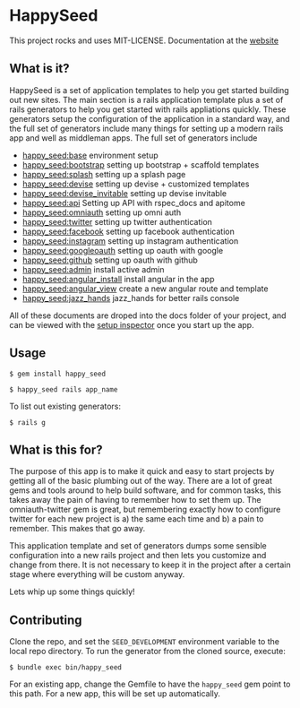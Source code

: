 # HappySeed

This project rocks and uses MIT-LICENSE. Documentation at the [website](http://seed.happyfuncorp.com/)

## What is it?

HappySeed is a set of application templates to help you get started building out new sites. The main section is a rails application template plus a set of rails generators to help you get started with rails appliations quickly. These generators setup the configuration of the application in a standard way, and the full set of generators include many things for setting up a modern rails app and well as middleman apps. The full set of generators include

* [happy_seed:base](http://seed.happyfuncorp.com/docs/README.00.base.html) environment setup
* [happy_seed:bootstrap](http://seed.happyfuncorp.com/docs/README.01.bootstrap.html)  setting up bootstrap + scaffold templates
* [happy_seed:splash](http://seed.happyfuncorp.com/docs/README.02.splash.html) setting up a splash page
* [happy_seed:devise](http://seed.happyfuncorp.com/docs/README.03.devise.html) setting up devise + customized templates
* [happy_seed:devise_invitable](http://seed.happyfuncorp.com/docs/README.03.devise_invitable.html) setting up devise invitable
* [happy_seed:api](http://seed.happyfuncorp.com/docs/README.01.api.html) Setting up API with rspec_docs and apitome
* [happy_seed:omniauth](http://seed.happyfuncorp.com/docs/README.04.omniauth.html) setting up omni auth
* [happy_seed:twitter](http://seed.happyfuncorp.com/docs/README.05.twitter.html) setting up twitter authentication
* [happy_seed:facebook](http://seed.happyfuncorp.com/docs/README.06.facebook.html) setting up facebook authentication
* [happy_seed:instagram](http://seed.happyfuncorp.com/docs/README.05.instagram.html) setting up instagram authentication
* [happy_seed:googleoauth](http://seed.happyfuncorp.com/docs/README.06.googleoauth.html) setting up oauth with google
* [happy_seed:github](http://seed.happyfuncorp.com/docs/README.06.github.html) setting up oauth with github
* [happy_seed:admin](http://seed.happyfuncorp.com/docs/README.07.admin.html) install active admin
* [happy_seed:angular_install](http://seed.happyfuncorp.com/docs/README.10.angular_install.html) install angular in the app
* [happy_seed:angular_view](http://seed.happyfuncorp.com/docs/README.11.angular_view.html) create a new angular route and template
* [happy_seed:jazz_hands](http://seed.happyfuncorp.com/docs/README.12.jazz_hands.html) jazz_hands for better rails console

All of these documents are droped into the docs folder of your project, and can be viewed with the [setup inspector](http://localhost:3000) once you start up the app.

## Usage

    $ gem install happy_seed

    $ happy_seed rails app_name

To list out existing generators:

    $ rails g

## What is this for?

The purpose of this app is to make it quick and easy to start projects by getting all of the basic plumbing out of the way. There are a lot of great gems and tools around to help build software, and for common tasks, this takes away the pain of having to remember how to set them up. The omniauth-twitter gem is great, but remembering exactly how to configure twitter for each new project is a) the same each time and b) a pain to remember. This makes that go away.

This application template and set of generators dumps some sensible configuration into a new rails project and then lets you customize and change from there. It is not necessary to keep it in the project after a certain stage where everything will be custom anyway.

Lets whip up some things quickly!

## Contributing

Clone the repo, and set the `SEED_DEVELOPMENT` environment variable to the local repo directory. To run the generator from the cloned source, execute:

    $ bundle exec bin/happy_seed

For an existing app, change the Gemfile to have the `happy_seed` gem point to this path. For a new app, this will be set up automatically.
